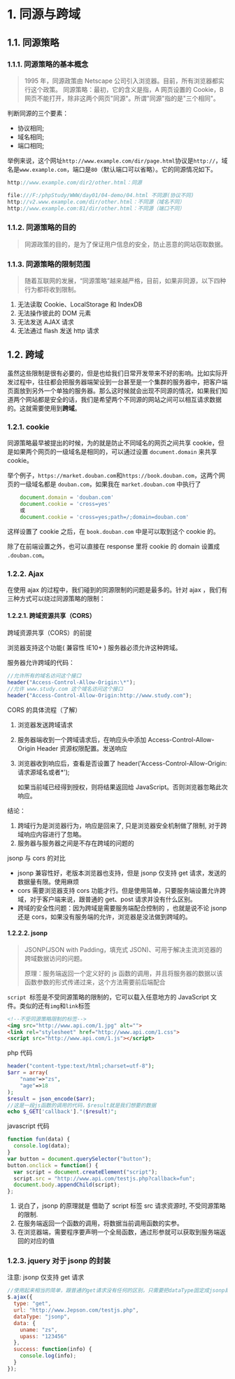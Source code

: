 # 1. 同源与跨域

## 1.1. 同源策略

### 1.1.1. 同源策略的基本概念

> 1995 年，同源政策由 Netscape 公司引入浏览器。目前，所有浏览器都实行这个政策。
> 同源策略：最初，它的含义是指，A 网页设置的 Cookie，B 网页不能打开，除非这两个网页"同源"。所谓"同源"指的是"三个相同"。

判断同源的三个要素：

- 协议相同;
- 域名相同;
- 端口相同;

举例来说，这个网址`http://www.example.com/dir/page.html`协议是`http://`，域名是`www.example.com`，端口是`80`（默认端口可以省略）。它的同源情况如下。

```javascript
http://www.example.com/dir2/other.html：同源

file:///F:/phpStudy/WWW/day01/04-demo/04.html 不同源(协议不同)
http://v2.www.example.com/dir/other.html：不同源（域名不同）
http://www.example.com:81/dir/other.html：不同源（端口不同）
```

### 1.1.2. 同源策略的目的

> 同源政策的目的，是为了保证用户信息的安全，防止恶意的网站窃取数据。

### 1.1.3. 同源策略的限制范围

> 随着互联网的发展，“同源策略”越来越严格，目前，如果非同源，以下四种行为都将收到限制。

1. 无法读取 Cookie、LocalStorage 和 IndexDB
2. 无法操作彼此的 DOM 元素
3. 无法发送 AJAX 请求
4. 无法通过 flash 发送 http 请求

## 1.2. 跨域

虽然这些限制是很有必要的，但是也给我们日常开发带来不好的影响。比如实际开发过程中，往往都会把服务器端架设到一台甚至是一个集群的服务器中，把客户端页面放到另外一个单独的服务器。那么这时候就会出现不同源的情况，如果我们知道两个网站都是安全的话，我们是希望两个不同源的网站之间可以相互请求数据的。这就需要使用到**跨域**。

### 1.2.1. cookie

同源策略最早被提出的时候，为的就是防止不同域名的网页之间共享 cookie，但是如果两个网页的一级域名是相同的，可以通过设置 `document.domain` 来共享 cookie。

举个例子，`https://market.douban.com`和`https://book.douban.com`，这两个网页的一级域名都是 `douban.com`，如果我在 `market.douban.com` 中执行了

```JavaScript
    document.domain = 'douban.com'
    document.cookie = 'cross=yes'
    或
    document.cookie = 'cross=yes;path=/;domain=douban.com'
```

这样设置了 cookie 之后，在 `book.douban.com` 中是可以取到这个 cookie 的。

除了在前端设置之外，也可以直接在 response 里将 cookie 的 domain 设置成 `.douban.com`。

### 1.2.2. Ajax

在使用 ajax 的过程中，我们碰到的同源限制的问题是最多的。针对 ajax ，我们有三种方式可以绕过同源策略的限制：

#### 1.2.2.1. 跨域资源共享（CORS）

跨域资源共享（CORS）的前提

浏览器支持这个功能( 兼容性 IE10+ )
服务器必须允许这种跨域。

服务器允许跨域的代码：

```JavaScript
//允许所有的域名访问这个接口
header("Access-Control-Allow-Origin:\*");
//允许 www.study.com 这个域名访问这个接口
header("Access-Control-Allow-Origin:http://www.study.com");
```

CORS 的具体流程（了解）

1. 浏览器发送跨域请求

2. 服务器端收到一个跨域请求后，在响应头中添加 Access-Control-Allow-Origin Header 资源权限配置。发送响应

3. 浏览器收到响应后，查看是否设置了 header('Access-Control-Allow-Origin:请求源域名或者\*');

   如果当前域已经得到授权，则将结果返回给 JavaScript。否则浏览器忽略此次响应。

结论：

1. 跨域行为是浏览器行为，响应是回来了, 只是浏览器安全机制做了限制, 对于跨域响应内容进行了忽略。
2. 服务器与服务器之间是不存在跨域的问题的

jsonp 与 cors 的对比

- jsonp 兼容性好，老版本浏览器也支持，但是 jsonp 仅支持 get 请求，发送的数据量有限。使用麻烦
- cors 需要浏览器支持 cors 功能才行。但是使用简单，只要服务端设置允许跨域，对于客户端来说，跟普通的 get、post 请求并没有什么区别。
- 跨域的安全性问题：因为跨域是需要服务端配合控制的 ，也就是说不论 jsonp 还是 cors，如果没有服务端的允许，浏览器是没法做到跨域的。

#### 1.2.2.2. jsonp

> JSONP(JSON with Padding，填充式 JSON)、可用于解决主流浏览器的跨域数据访问的问题。
>
> 原理：服务端返回一个定义好的 js 函数的调用，并且将服务器的数据以该函数参数的形式传递过来，这个方法需要前后端配合

`script`  标签是不受同源策略的限制的，它可以载入任意地方的 JavaScript 文件。类似的还有`img`和`link`标签

```html
<!--不受同源策略限制的标签-->
<img src="http://www.api.com/1.jpg" alt="">
<link rel="stylesheet" href="http://www.api.com/1.css">
<script src="http://www.api.com/1.js"></script>
```

php 代码

```php
header("content-type:text/html;charset=utf-8");
$arr = array(
    "name"=>"zs",
    "age"=>18
);
$result = json_encode($arr);
//这是一段js函数的调用的代码，$result就是我们想要的数据
echo $_GET['callback']."($result)";
```

javascript 代码

```javascript
function fun(data) {
  console.log(data);
}
var button = document.querySelector("button");
button.onclick = function() {
  var script = document.createElement("script");
  script.src = "http://www.api.com/testjs.php?callback=fun";
  document.body.appendChild(script);
};
```

1. 说白了，jsonp 的原理就是 借助了 script 标签 src 请求资源时, 不受同源策略的限制.
2. 在服务端返回一个函数的调用，将数据当前调用函数的实参。
3. 在浏览器端，需要程序要声明一个全局函数，通过形参就可以获取到服务端返回的对应的值

### 1.2.3. jquery 对于 jsonp 的封装

注意: jsonp 仅支持 get 请求

```javascript
//使用起来相当的简单，跟普通的get请求没有任何的区别，只需要把dataType固定成jsonp即可。
$.ajax({
  type: "get",
  url: "http://www.Jepson.com/testjs.php",
  dataType: "jsonp",
  data: {
    uname: "zs",
    upass: "123456"
  },
  success: function(info) {
    console.log(info);
  }
});
```

